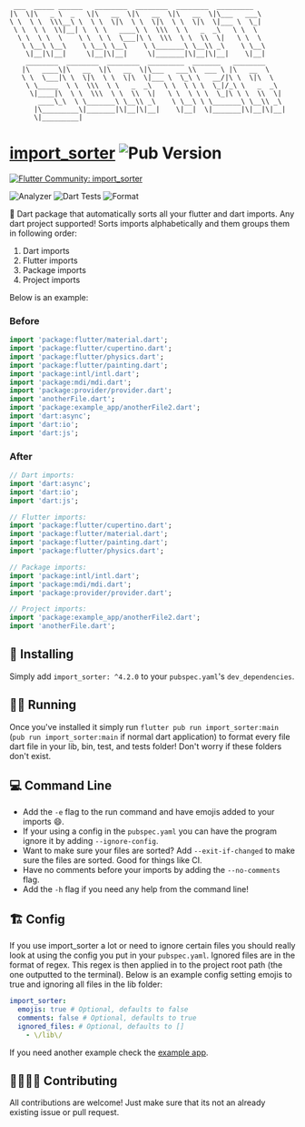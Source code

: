 ```
 ___  _____ ______   ________  ________  ________  _________
|\  \|\   _ \  _   \|\   __  \|\   __  \|\   __  \|\___   ___\
\ \  \ \  \\\__\ \  \ \  \|\  \ \  \|\  \ \  \|\  \|___ \  \_|
 \ \  \ \  \\|__| \  \ \   ____\ \  \\\  \ \   _  _\   \ \  \
  \ \  \ \  \    \ \  \ \  \___|\ \  \\\  \ \  \\  \|   \ \  \
   \ \__\ \__\    \ \__\ \__\    \ \_______\ \__\\ _\    \ \__\
    \|__|\|__|     \|__|\|__|     \|_______|\|__|\|__|    \|__|
    ________  ________  ________  _________  _______   ________
   |\   ____\|\   __  \|\   __  \|\___   ___\\  ___ \ |\   __  \
   \ \  \___|\ \  \|\  \ \  \|\  \|___ \  \_\ \   __/|\ \  \|\  \
    \ \_____  \ \  \\\  \ \   _  _\   \ \  \ \ \  \_|/_\ \   _  _\
     \|____|\  \ \  \\\  \ \  \\  \|   \ \  \ \ \  \_|\ \ \  \\  \|
       ____\_\  \ \_______\ \__\\ _\    \ \__\ \ \_______\ \__\\ _\
      |\_________\|_______|\|__|\|__|    \|__|  \|_______|\|__|\|__|
      \|_________|
```

# [import_sorter](https://pub.dev/packages/import_sorter) ![Pub Version](https://img.shields.io/pub/v/import_sorter)

[![Flutter Community: import_sorter](https://fluttercommunity.dev/_github/header/import_sorter)](https://github.com/fluttercommunity/community)

![Analyzer](https://github.com/fluttercommunity/import_sorter/workflows/Analyzer/badge.svg)
![Dart Tests](https://github.com/fluttercommunity/import_sorter/workflows/Dart%20Tests/badge.svg)
![Format](https://github.com/fluttercommunity/import_sorter/workflows/Format/badge.svg)

🎯 Dart package that automatically sorts all your flutter and dart imports. Any dart project supported! Sorts imports alphabetically and them groups them in following order:

1. Dart imports
2. Flutter imports
3. Package imports
4. Project imports

Below is an example:

### Before

```dart
import 'package:flutter/material.dart';
import 'package:flutter/cupertino.dart';
import 'package:flutter/physics.dart';
import 'package:flutter/painting.dart';
import 'package:intl/intl.dart';
import 'package:mdi/mdi.dart';
import 'package:provider/provider.dart';
import 'anotherFile.dart';
import 'package:example_app/anotherFile2.dart';
import 'dart:async';
import 'dart:io';
import 'dart:js';
```

### After

```dart
// Dart imports:
import 'dart:async';
import 'dart:io';
import 'dart:js';

// Flutter imports:
import 'package:flutter/cupertino.dart';
import 'package:flutter/material.dart';
import 'package:flutter/painting.dart';
import 'package:flutter/physics.dart';

// Package imports:
import 'package:intl/intl.dart';
import 'package:mdi/mdi.dart';
import 'package:provider/provider.dart';

// Project imports:
import 'package:example_app/anotherFile2.dart';
import 'anotherFile.dart';
```

## 🚀 Installing

Simply add `import_sorter: ^4.2.0` to your `pubspec.yaml`'s `dev_dependencies`.

## 🏃‍♂️ Running

Once you've installed it simply run `flutter pub run import_sorter:main` (`pub run import_sorter:main` if normal dart application) to format every file dart file in your lib, bin, test, and tests folder! Don't worry if these folders don't exist.

## 💻 Command Line

- Add the `-e` flag to the run command and have emojis added to your imports 😄.
- If your using a config in the `pubspec.yaml` you can have the program ignore it by adding `--ignore-config`.
- Want to make sure your files are sorted? Add `--exit-if-changed` to make sure the files are sorted. Good for things like CI.
- Have no comments before your imports by adding the `--no-comments` flag.
- Add the `-h` flag if you need any help from the command line!

## 🏗️ Config

If you use import_sorter a lot or need to ignore certain files you should really look at using the config you put in your `pubspec.yaml`. Ignored files are in the format of regex. This regex is then applied in to the project root path (the one outputted to the terminal). Below is an example config setting emojis to true and ignoring all files in the lib folder:

```yaml
import_sorter:
  emojis: true # Optional, defaults to false
  comments: false # Optional, defaults to true
  ignored_files: # Optional, defaults to []
    - \/lib\/
```

If you need another example check the [example app](example/example_app/pubspec.yaml).

## 🙋‍♀️🙋‍♂️ Contributing

All contributions are welcome! Just make sure that its not an already existing issue or pull request.
